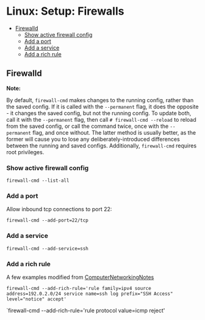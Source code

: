 # Linux: Setup: Firewalls

<!-- vim-markdown-toc GitLab -->

* [Firewalld](#firewalld)
  * [Show active firewall config](#show-active-firewall-config)
  * [Add a port](#add-a-port)
  * [Add a service](#add-a-service)
  * [Add a rich rule](#add-a-rich-rule)

<!-- vim-markdown-toc -->

## Firewalld

**Note:**

By default, `firewall-cmd` makes changes to the running config, rather than the saved config.
If it is called with the `--permanent` flag, it does the opposite - it changes the saved
config, but not the running config. To update both, call it with the `--permanent` flag, then
call `# firewall-cmd --reload` to reload from the saved config, or call the command twice,
once with the `--permanent` flag, and once without. The latter method is usually better, as
the former will cause you to lose any deliberately-introduced differences between the running
and saved configs.
Additionally, `firewall-cmd` requires root privileges.

### Show active firewall config

`firewall-cmd --list-all`

### Add a port

Allow inbound tcp connections to port 22:

`firewall-cmd --add-port=22/tcp`

### Add a service

`firewall-cmd --add-service=ssh`

### Add a rich rule

A few examples modified from [ComputerNetworkingNotes](https://www.computernetworkingnotes.com/linux-tutorials/firewalld-rich-rules-explained-with-examples.html)

`firewall-cmd --add-rich-rule='rule family=ipv4 source address=192.0.2.0/24 service name=ssh log prefix="SSH Access" level="notice" accept'`

`firewall-cmd --add-rich-rule='rule protocol value=icmp reject'
